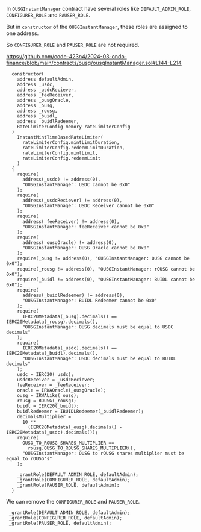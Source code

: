 In `OUSGInstantManager` contract have several roles like `DEFAULT_ADMIN_ROLE`, `CONFIGURER_ROLE` and `PAUSER_ROLE`.

But in `constructor` of the `OUSGInstantManager`, these roles are assigned to one address.

So `CONFIGURER_ROLE` and `PAUSER_ROLE` are not required.

https://github.com/code-423n4/2024-03-ondo-finance/blob/main/contracts/ousg/ousgInstantManager.sol#L144-L214

```
  constructor(
    address defaultAdmin,
    address _usdc,
    address _usdcReciever,
    address _feeReceiver,
    address _ousgOracle,
    address _ousg,
    address _rousg,
    address _buidl,
    address _buidlRedeemer,
    RateLimiterConfig memory rateLimiterConfig
  )
    InstantMintTimeBasedRateLimiter(
      rateLimiterConfig.mintLimitDuration,
      rateLimiterConfig.redeemLimitDuration,
      rateLimiterConfig.mintLimit,
      rateLimiterConfig.redeemLimit
    )
  {
    require(
      address(_usdc) != address(0),
      "OUSGInstantManager: USDC cannot be 0x0"
    );
    require(
      address(_usdcReciever) != address(0),
      "OUSGInstantManager: USDC Receiver cannot be 0x0"
    );
    require(
      address(_feeReceiver) != address(0),
      "OUSGInstantManager: feeReceiver cannot be 0x0"
    );
    require(
      address(_ousgOracle) != address(0),
      "OUSGInstantManager: OUSG Oracle cannot be 0x0"
    );
    require(_ousg != address(0), "OUSGInstantManager: OUSG cannot be 0x0");
    require(_rousg != address(0), "OUSGInstantManager: rOUSG cannot be 0x0");
    require(_buidl != address(0), "OUSGInstantManager: BUIDL cannot be 0x0");
    require(
      address(_buidlRedeemer) != address(0),
      "OUSGInstantManager: BUIDL Redeemer cannot be 0x0"
    );
    require(
      IERC20Metadata(_ousg).decimals() == IERC20Metadata(_rousg).decimals(),
      "OUSGInstantManager: OUSG decimals must be equal to USDC decimals"
    );
    require(
      IERC20Metadata(_usdc).decimals() == IERC20Metadata(_buidl).decimals(),
      "OUSGInstantManager: USDC decimals must be equal to BUIDL decimals"
    );
    usdc = IERC20(_usdc);
    usdcReceiver = _usdcReciever;
    feeReceiver = _feeReceiver;
    oracle = IRWAOracle(_ousgOracle);
    ousg = IRWALike(_ousg);
    rousg = ROUSG(_rousg);
    buidl = IERC20(_buidl);
    buidlRedeemer = IBUIDLRedeemer(_buidlRedeemer);
    decimalsMultiplier =
      10 **
        (IERC20Metadata(_ousg).decimals() - IERC20Metadata(_usdc).decimals());
    require(
      OUSG_TO_ROUSG_SHARES_MULTIPLIER ==
        rousg.OUSG_TO_ROUSG_SHARES_MULTIPLIER(),
      "OUSGInstantManager: OUSG to rOUSG shares multiplier must be equal to rOUSG's"
    );

    _grantRole(DEFAULT_ADMIN_ROLE, defaultAdmin);
    _grantRole(CONFIGURER_ROLE, defaultAdmin);
    _grantRole(PAUSER_ROLE, defaultAdmin);
  }
```
We can remove the `CONFIGURER_ROLE` and `PAUSER_ROLE`.
```
 _grantRole(DEFAULT_ADMIN_ROLE, defaultAdmin);
 _grantRole(CONFIGURER_ROLE, defaultAdmin);
 _grantRole(PAUSER_ROLE, defaultAdmin);
```